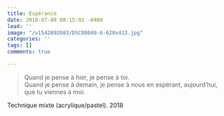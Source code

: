 ```yaml
---
title: Espérance
date: 2018-07-08 08:15:02 -0400
lead: ''
image: "/v1542892683/DSC08049-6-620x413.jpg"
categories: ''
tags: []
comments: true

---
```

> Quand je pense à hier, je pense à toi.  
> Quand je pense à demain, je pense à nous en espérant, aujourd’hui, que tu viennes à moi.

Technique mixte (acrylique/pastel). 2018